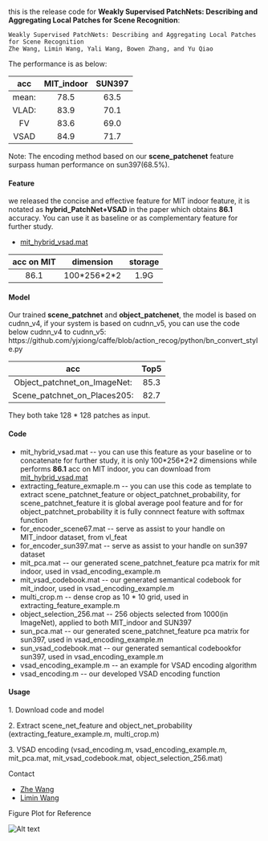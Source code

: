 <p>this is the release code for <strong>Weakly Supervised PatchNets: Describing and Aggregating Local Patches for Scene Recognition</strong>:</p>

<pre><code>Weakly Supervised PatchNets: Describing and Aggregating Local Patches for Scene Recognition
Zhe Wang, Limin Wang, Yali Wang, Bowen Zhang, and Yu Qiao
</code></pre>
<p>The performance is as below: </p> 
<table><thead>
<tr>
<th align="center">acc</th>
<th align="center">MIT_indoor</th>
<th align="center">SUN397</th>
</tr>
</thead><tbody>
<tr>
<td align="center">mean:</td>
<td align="center">78.5</td>
<td align="center">63.5</td>
</tr>
<tr>
<td align="center">VLAD:</td>
<td align="center">83.9</td>
<td align="center">70.1</td>
</tr>
<tr>
<td align="center">FV</td>
<td align="center">83.6</td>
<td align="center">69.0</td>
</tr>
<tr>
<td align="center">VSAD</td>
<td align="center">84.9</td>
<td align="center">71.7</td>
</tr>
</tbody></table>

<p>Note: The encoding method based on our <strong>scene_patchenet</strong> feature surpass human performance on sun397(68.5%).</p>
<h4>Feature</h4>
we released the concise and effective feature for MIT indoor feature, it is notated as <strong>hybrid_PatchNet+VSAD</strong> in the paper which obtains <strong>86.1</strong> accuracy. You can use it as baseline or as complementary feature for further study.
<ul>
<li><a href="http://mmlab.siat.ac.cn/mit_hybrid_vsad.mat">mit_hybrid_vsad.mat</a></li>
</ul>
<table><thead>
<tr>
<th align="center">acc on MIT</th>
<th align="center">dimension</th>
<th align="center">storage</th>
</tr>
</thead><tbody>
<tr>
<td align="center">86.1</td>
<td align="center">100*256*2*2</td>
<td align="center">1.9G</td>
</tr>
</tbody></table>


<h4>Model</h4>
<p>Our trained <strong>scene_patchnet</strong> and <strong>object_patchenet</strong>, the model is based on cudnn_v4, if your system is based on cudnn_v5, you can use the code below cudnn_v4 to cudnn_v5: https://github.com/yjxiong/caffe/blob/action_recog/python/bn_convert_style.py </p> 

<table><thead>
<tr>
<th align="center">acc</th>
<th align="center">Top5</th>
</tr>
</thead><tbody>
<tr>
<td align="center">Object_patchnet_on_ImageNet:</td>
<td align="center">85.3</td>
</tr>
<tr>
<td align="center">Scene_patchnet_on_Places205:</td>
<td align="center">82.7</td>
</tr>
</tbody></table>

<p>They both take 128 * 128 patches as input.</p>

<h4>Code</h4> 
<ul>
<li>mit_hybrid_vsad.mat     -- you can use this feature as your baseline or to concatenate for further study, it is only 100*256*2*2 dimensions while performs <strong>86.1</strong> acc on MIT indoor, you can download from <a href="http://mmlab.siat.ac.cn/mit_hybrid_vsad.mat">mit_hybrid_vsad.mat</a></li>
<li>extracting_feature_exmaple.m     -- you can use this code as template to extract scene_patchnet_feature or object_patchnet_probability, for scene_patchnet_feature it is global average pool feature and for for object_patchnet_probability it is fully connnect feature with softmax function</li>
<li>for_encoder_scene67.mat          -- serve as assist to your handle on MIT_indoor dataset, from vl_feat</li> 
<li>for_encoder_sun397.mat           -- serve as assist to your handle on sun397 dataset</li> 
<li>mit_pca.mat                      -- our generated scene_patchnet_feature pca matrix for mit indoor, used in vsad_encoding_example.m</li>
<li>mit_vsad_codebook.mat            -- our generated semantical codebook for mit_indoor, used in vsad_encoding_example.m</li> 
<li>multi_crop.m                     -- dense crop as 10 * 10 grid, used in extracting_feature_example.m</li> 
<li>object_selection_256.mat         -- 256 objects selected from 1000(in ImageNet), applied to both MIT_indoor and SUN397</li> 
<li>sun_pca.mat                      -- our generated scene_patchnet_feature pca matrix for sun397, used in vsad_encoding_example.m</li> 
<li>sun_vsad_codebook.mat            -- our generated semantical codebookfor sun397, used in vsad_encoding_example.m</li> 
<li>vsad_encoding_example.m          -- an example for VSAD encoding algorithm</li> 
<li>vsad_encoding.m                  -- our developed VSAD encoding function</li>
</ul>

<h4>Usage</h4> 
<p>1. Download code and model</p>
<p>2. Extract scene_net_feature and object_net_probability (extracting_feature_example.m, multi_crop.m)</p>
<p>3. VSAD encoding (vsad_encoding.m, vsad_encoding_example.m, mit_pca.mat, mit_vsad_codebook.mat, object_selection_256.mat)</p>


<p>Contact </p>

<ul>
<li><a href="http://wangzheallen.github.io/">Zhe Wang</a></li>
<li><a href="http://wanglimin.github.io/">Limin Wang</a></li>
</ul>

<p> Figure Plot for Reference </p>

![Alt text](https://github.com/wangzheallen/vsad/blob/master/4.png)


</li>
</ul></h></td>
</tbody></th>
</tr>
</thead></table></p></code></pre></strong></p>
